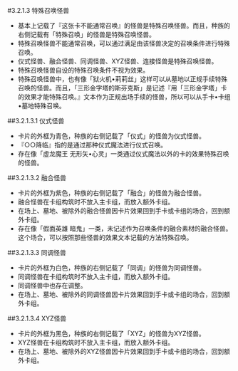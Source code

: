 #3.2.1.3        特殊召唤怪兽
* 基本上记载了『这张卡不能通常召唤』的怪兽是特殊召唤怪兽。而且，种族的右侧记载有「特殊召唤」的怪兽是特殊召唤怪兽。
* 特殊召唤怪兽不能通常召唤，可以通过满足由该怪兽决定的召唤条件进行特殊召唤。
* 仪式怪兽、融合怪兽、同调怪兽、XYZ怪兽、连接怪兽是特殊召唤怪兽。
* 特殊召唤怪兽自设的特殊召唤条件不视为效果。
* 特殊召唤怪兽中，也有像「狱火机•莉莉丝」这样可以从墓地以正规手续特殊召唤的怪兽。而且，「三形金字塔的斯芬克斯」是记述『用「三形金字塔」卡的效果才能特殊召唤。』文本作为正规出场手续的怪兽，所以可以从手卡•卡组•墓地特殊召唤。

##3.2.1.3.1        仪式怪兽
* 卡片的外框为青色，种族的右侧记载了「仪式」的怪兽为仪式怪兽。
* 『○○降临』指的是通过那种仪式魔法进行仪式召唤。
* 存在像「虚龙魔王 无形矢•心灵」一类通过仪式魔法以外的卡的效果特殊召唤的怪兽。

##3.2.1.3.2        融合怪兽
* 卡片的外框为紫色，种族的右侧记载了「融合」的怪兽为融合怪兽。
* 融合怪兽在卡组构筑时不放入主卡组，而放入额外卡组。
* 在场上、墓地、被除外的融合怪兽因卡片效果回到手卡或卡组的场合，回到额外卡组。
* 存在像「假面英雄 暗鬼」一类，未记述作为召唤条件的融合素材的融合怪兽。这个场合，可以按照那些怪兽的效果文本记载的方法特殊召唤。

##3.2.1.3.3        同调怪兽
* 卡片的外框为白色，种族的右侧记载了「同调」的怪兽为同调怪兽。
* 同调怪兽在卡组构筑时不放入主卡组，而放入额外卡组。
* 同调怪兽中也存在调整。
* 在场上、墓地、被除外的同调怪兽因卡片效果回到手卡或卡组的场合，回到额外卡组。

##3.2.1.3.4        XYZ怪兽
* 卡片的外框为黑色，种族的右侧记载了「XYZ」的怪兽为XYZ怪兽。
* XYZ怪兽在卡组构筑时不放入主卡组，而放入额外卡组。
* 在场上、墓地、被除外的XYZ怪兽因卡片效果回到手卡或卡组的场合，回到额外卡组。
